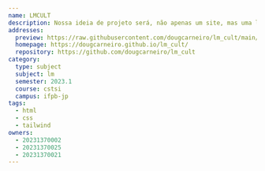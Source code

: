 ```yaml
---
name: LMCULT
description: Nossa ideia de projeto será, não apenas um site, mas uma locadora virtual. Estamos apresentando uma versão mais moderna das locadoras retrôs, trazendo de volta clássicos dos filmes, como ''A Noite dos Mortos-Vivos'' e ''King Kong'', disponibilizando-os na biblioteca virtual do site através de recomendação e redirecionamento para a compra ou download do filme. Bom filme.
addresses:
  preview: https://raw.githubusercontent.com/dougcarneiro/lm_cult/main/images/noivafrankeinsteinpc.jpg
  homepage: https://dougcarneiro.github.io/lm_cult/
  repository: https://github.com/dougcarneiro/lm_cult
category:
  type: subject
  subject: lm
  semester: 2023.1
  course: cstsi
  campus: ifpb-jp
tags:
  - html
  - css
  - tailwind
owners:
  - 20231370002
  - 20231370025
  - 20231370021
---
```


